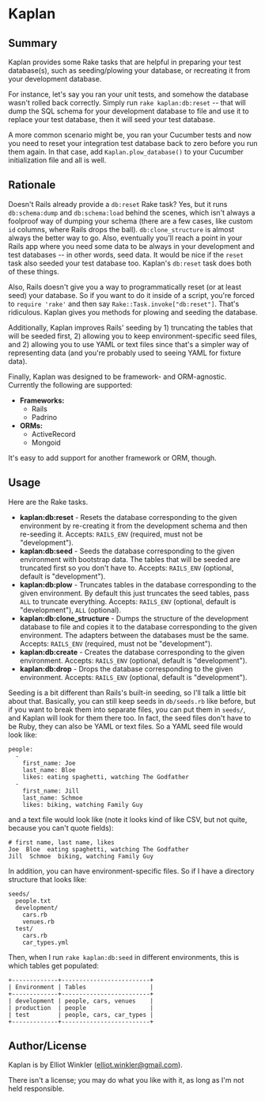 # Kaplan

## Summary

Kaplan provides some Rake tasks that are helpful in preparing your test database(s), such as seeding/plowing your database, or recreating it from your development database.

For instance, let's say you ran your unit tests, and somehow the database wasn't rolled back correctly. Simply run `rake kaplan:db:reset` -- that will dump the SQL schema for your development database to file and use it to replace your test database, then it will seed your test database.

A more common scenario might be, you ran your Cucumber tests and now you need to reset your integration test database back to zero before you run them again. In that case, add `Kaplan.plow_database()` to your Cucumber initialization file and all is well.

## Rationale

Doesn't Rails already provide a `db:reset` Rake task? Yes, but it runs `db:schema:dump` and `db:schema:load` behind the scenes, which isn't always a foolproof way of dumping your schema (there are a few cases, like custom `id` columns, where Rails drops the ball). `db:clone_structure` is almost always the better way to go. Also, eventually you'll reach a point in your Rails app where you need some data to be always in your development and test databases -- in other words, seed data. It would be nice if the `reset` task also seeded your test database too. Kaplan's `db:reset` task does both of these things.

Also, Rails doesn't give you a way to programmatically reset (or at least seed) your database. So if you want to do it inside of a script, you're forced to `require 'rake'` and then say `Rake::Task.invoke["db:reset"]`. That's ridiculous. Kaplan gives you methods for plowing and seeding the database.

Additionally, Kaplan improves Rails' seeding by 1) truncating the tables that will be seeded first, 2) allowing you to keep environment-specific seed files, and 2) allowing you to use YAML or text files since that's a simpler way of representing data (and you're probably used to seeing YAML for fixture data).

Finally, Kaplan was designed to be framework- and ORM-agnostic. Currently the following are supported:

* **Frameworks:**
  * Rails
  * Padrino
* **ORMs:**
  * ActiveRecord
  * Mongoid
  
It's easy to add support for another framework or ORM, though.

## Usage

Here are the Rake tasks.

* **kaplan:db:reset** - Resets the database corresponding to the given environment by re-creating it from the development schema and then re-seeding it. Accepts: `RAILS_ENV` (required, must not be "development").
* **kaplan:db:seed** - Seeds the database corresponding to the given environment with bootstrap data. The tables that will be seeded are truncated first so you don't have to. Accepts: `RAILS_ENV` (optional, default is "development").
* **kaplan:db:plow** - Truncates tables in the database corresponding to the given environment. By default this just truncates the seed tables, pass `ALL` to truncate everything. Accepts: `RAILS_ENV` (optional, default is "development"), `ALL` (optional).
* **kaplan:db:clone_structure** - Dumps the structure of the development database to file and copies it to the database corresponding to the given environment. The adapters between the databases must be the same. Accepts: `RAILS_ENV` (required, must not be "development").
* **kaplan:db:create** - Creates the database corresponding to the given environment. Accepts: `RAILS_ENV` (optional, default is "development").
* **kaplan:db:drop** - Drops the database corresponding to the given environment. Accepts: `RAILS_ENV` (optional, default is "development").

Seeding is a bit different than Rails's built-in seeding, so I'll talk a little bit about that. Basically, you can still keep seeds in `db/seeds.rb` like before, but if you want to break them into separate files, you can put them in `seeds/`, and Kaplan will look for them there too. In fact, the seed files don't have to be Ruby, they can also be YAML or text files. So a YAML seed file would look like:

    people:
      -
        first_name: Joe
        last_name: Bloe
        likes: eating spaghetti, watching The Godfather
      -
        first_name: Jill
        last_name: Schmoe
        likes: biking, watching Family Guy

and a text file would look like (note it looks kind of like CSV, but not quite, because you can't quote fields):

    # first name, last name, likes
    Joe  Bloe  eating spaghetti, watching The Godfather
    Jill  Schmoe  biking, watching Family Guy

In addition, you can have environment-specific files. So if I have a directory structure that looks like:

    seeds/
      people.txt
      development/
        cars.rb
        venues.rb
      test/
        cars.rb
        car_types.yml

Then, when I run `rake kaplan:db:seed` in different environments, this is which tables get populated:

    +-------------+-------------------------+
    | Environment | Tables                  |
    +-------------+-------------------------+
    | development | people, cars, venues    |
    | production  | people                  |
    | test        | people, cars, car_types |
    +-------------+-------------------------+

## Author/License

Kaplan is by Elliot Winkler (<elliot.winkler@gmail.com>).

There isn't a license; you may do what you like with it, as long as I'm not held responsible.